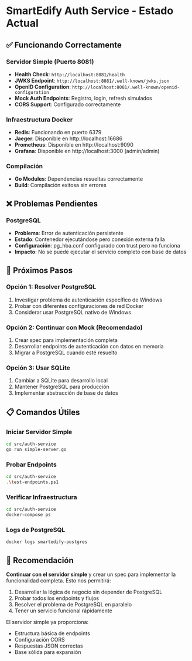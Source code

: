 # SmartEdify Auth Service - Estado Actual

## ✅ Funcionando Correctamente

### Servidor Simple (Puerto 8081)
- **Health Check**: `http://localhost:8081/health`
- **JWKS Endpoint**: `http://localhost:8081/.well-known/jwks.json`
- **OpenID Configuration**: `http://localhost:8081/.well-known/openid-configuration`
- **Mock Auth Endpoints**: Registro, login, refresh simulados
- **CORS Support**: Configurado correctamente

### Infraestructura Docker
- **Redis**: Funcionando en puerto 6379
- **Jaeger**: Disponible en http://localhost:16686
- **Prometheus**: Disponible en http://localhost:9090
- **Grafana**: Disponible en http://localhost:3000 (admin/admin)

### Compilación
- **Go Modules**: Dependencias resueltas correctamente
- **Build**: Compilación exitosa sin errores

## ❌ Problemas Pendientes

### PostgreSQL
- **Problema**: Error de autenticación persistente
- **Estado**: Contenedor ejecutándose pero conexión externa falla
- **Configuración**: pg_hba.conf configurado con trust pero no funciona
- **Impacto**: No se puede ejecutar el servicio completo con base de datos

## 🚀 Próximos Pasos

### Opción 1: Resolver PostgreSQL
1. Investigar problema de autenticación específico de Windows
2. Probar con diferentes configuraciones de red Docker
3. Considerar usar PostgreSQL nativo de Windows

### Opción 2: Continuar con Mock (Recomendado)
1. Crear spec para implementación completa
2. Desarrollar endpoints de autenticación con datos en memoria
3. Migrar a PostgreSQL cuando esté resuelto

### Opción 3: Usar SQLite
1. Cambiar a SQLite para desarrollo local
2. Mantener PostgreSQL para producción
3. Implementar abstracción de base de datos

## 📋 Comandos Útiles

### Iniciar Servidor Simple
```bash
cd src/auth-service
go run simple-server.go
```

### Probar Endpoints
```bash
cd src/auth-service
.\test-endpoints.ps1
```

### Verificar Infraestructura
```bash
cd src/auth-service
docker-compose ps
```

### Logs de PostgreSQL
```bash
docker logs smartedify-postgres
```

## 🎯 Recomendación

**Continuar con el servidor simple** y crear un spec para implementar la funcionalidad completa. Esto nos permitirá:

1. Desarrollar la lógica de negocio sin depender de PostgreSQL
2. Probar todos los endpoints y flujos
3. Resolver el problema de PostgreSQL en paralelo
4. Tener un servicio funcional rápidamente

El servidor simple ya proporciona:
- Estructura básica de endpoints
- Configuración CORS
- Respuestas JSON correctas
- Base sólida para expansión